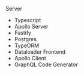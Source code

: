 Server
- Typescript
- Apollo Server
- Fastify
- Postgres
- TypeORM 
- Dataloader
Frontend
- Apollo Client
- GraphQL Code Generator
